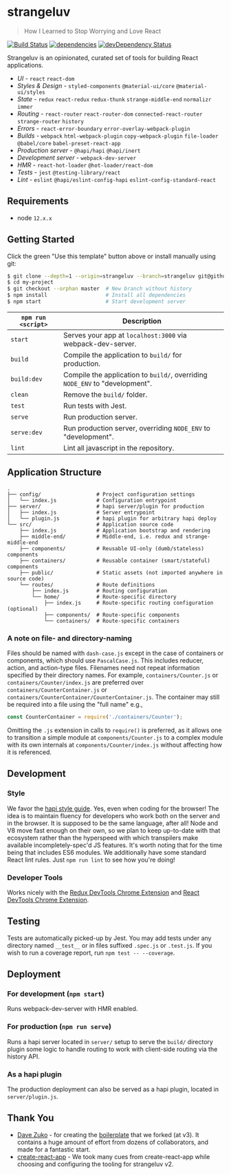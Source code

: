 # strangeluv

> How I Learned to Stop Worrying and Love React

[![Build Status](https://travis-ci.org/BigRoomStudios/strangeluv.svg?branch=strangeluv)](https://travis-ci.org/BigRoomStudios/strangeluv?branch=strangeluv)
[![dependencies](https://david-dm.org/BigRoomStudios/strangeluv/strangeluv.svg)](https://david-dm.org/BigRoomStudios/strangeluv/strangeluv)
[![devDependency Status](https://david-dm.org/BigRoomStudios/strangeluv/strangeluv/dev-status.svg)](https://david-dm.org/BigRoomStudios/strangeluv/strangeluv#info=devDependencies)

Strangeluv is an opinionated, curated set of tools for building React applications.

 - *UI* - `react` `react-dom`
 - *Styles & Design* - `styled-components` `@material-ui/core` `@material-ui/styles`
 - *State* - `redux` `react-redux` `redux-thunk` `strange-middle-end` `normalizr` `immer`
 - *Routing* - `react-router` `react-router-dom` `connected-react-router` `strange-router` `history`
 - *Errors* - `react-error-boundary` `error-overlay-webpack-plugin`
 - *Builds* - `webpack` `html-webpack-plugin` `copy-webpack-plugin` `file-loader` `@babel/core` `babel-preset-react-app`
 - *Production server* - `@hapi/hapi` `@hapi/inert`
 - *Development server* - `webpack-dev-server`
 - *HMR* - `react-hot-loader` `@hot-loader/react-dom`
 - *Tests* - `jest` `@testing-library/react`
 - *Lint* - `eslint` `@hapi/eslint-config-hapi` `eslint-config-standard-react`

## Requirements
* node `12.x.x`

## Getting Started
Click the green "Use this template" button above or install manually using git:

```bash
$ git clone --depth=1 --origin=strangeluv --branch=strangeluv git@github.com:bigroomstudios/strangeluv.git my-project
$ cd my-project
$ git checkout --orphan master  # New branch without history
$ npm install                   # Install all dependencies
$ npm start                     # Start development server
```

|`npm run <script>`|Description|
|------------------|-----------|
|`start`|Serves your app at `localhost:3000` via webpack-dev-server.|
|`build`|Compile the application to `build/` for production.|
|`build:dev`|Compile the application to `build/`, overriding `NODE_ENV` to "development".|
|`clean`|Remove the `build/` folder.|
|`test`|Run tests with Jest.|
|`serve`|Run production server.|
|`serve:dev`|Run production server, overriding `NODE_ENV` to "development".|
|`lint`|Lint all javascript in the repository.|

## Application Structure
```
.
├── config/                  # Project configuration settings
│   └── index.js             # Configuration entrypoint
├── server/                  # hapi server/plugin for production
│   ├── index.js             # Server entrypoint
│   └── plugin.js            # hapi plugin for arbitrary hapi deploy
└── src/                     # Application source code
    ├── index.js             # Application bootstrap and rendering
    ├── middle-end/          # Middle-end, i.e. redux and strange-middle-end
    ├── components/          # Reusable UI-only (dumb/stateless) components
    ├── containers/          # Reusable container (smart/stateful) components
    ├── public/              # Static assets (not imported anywhere in source code)
    └── routes/              # Route definitions
        ├── index.js         # Routing configuration
        └── home/            # Route-specific directory
            ├── index.js     # Route-specific routing configuration (optional)
            ├── components/  # Route-specific components
            └── containers/  # Route-specific containers
```

### A note on file- and directory-naming
Files should be named with `dash-case.js` except in the case of containers or components, which should use `PascalCase.js`.  This includes reducer, action, and action-type files.  Filenames need not repeat information specified by their directory names.  For example, `containers/Counter.js` or `containers/Counter/index.js` are preferred over `containers/CounterContainer.js` or `containers/CounterContainer/CounterContainer.js`.  The container may still be required into a file using the "full name" e.g.,
```js
const CounterContainer = require('./containers/Counter');
```

Omitting the `.js` extension in calls to `require()` is preferred, as it allows one to transition a simple module at `components/Counter.js` to a complex module with its own internals at `components/Counter/index.js` without affecting how it is referenced.

## Development
### Style
We favor the [hapi style guide](https://hapijs.com/styleguide).  Yes, even when coding for the browser!  The idea is to maintain fluency for developers who work both on the server and in the browser.  It is supposed to be the same language, after all!  Node and V8 move fast enough on their own, so we plan to keep up-to-date with that ecosystem rather than the hyperspeed with which transpilers make available incompletely-spec'd JS features.  It's worth noting that for the time being that includes ES6 modules.  We additionally have some standard React lint rules.  Just `npm run lint` to see how you're doing!

### Developer Tools
Works nicely with the [Redux DevTools Chrome Extension](https://chrome.google.com/webstore/detail/redux-devtools/lmhkpmbekcpmknklioeibfkpmmfibljd) and [React DevTools Chrome Extension](https://chrome.google.com/webstore/detail/react-developer-tools/fmkadmapgofadopljbjfkapdkoienihi).

## Testing
Tests are automatically picked-up by Jest.  You may add tests under any directory named `__test__` or in files suffixed `.spec.js` or `.test.js`.  If you wish to run a coverage report, run `npm test -- --coverage`.

## Deployment

### For development (`npm start`)
Runs webpack-dev-server with HMR enabled.

### For production (`npm run serve`)
Runs a hapi server located in `server/` setup to serve the `build/` directory plugin some logic to handle routing to work with client-side routing via the history API.

### As a hapi plugin
The production deployment can also be served as a hapi plugin, located in `server/plugin.js`.

## Thank You
* [Dave Zuko](https://github.com/davezuko) - for creating the [boilerplate](https://github.com/davezuko/react-redux-starter-kit) that we forked (at v3).  It contains a huge amount of effort from dozens of collaborators, and made for a fantastic start.
* [create-react-app](https://github.com/facebook/create-react-app) - We took many cues from create-react-app while choosing and configuring the tooling for strangeluv v2.
